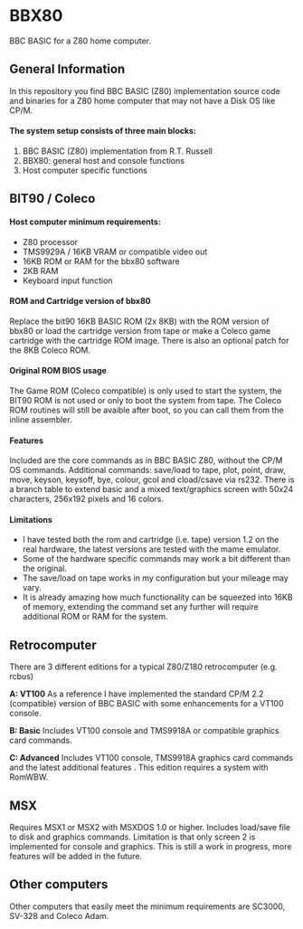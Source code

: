 ﻿# BBX80
BBC BASIC for a Z80 home computer.

## General Information

In this repository you find BBC BASIC (Z80) implementation source code and binaries for a Z80 home computer that may not have a Disk OS like CP/M.

#### The system setup consists of three main blocks:
1. BBC BASIC (Z80) implementation from R.T. Russell
2. BBX80: general host and console functions
3. Host computer specific functions

## BIT90 / Coleco
  
#### Host computer minimum requirements:
* Z80 processor
* TMS9929A / 16KB VRAM or compatible video out
* 16KB ROM or RAM for the bbx80 software
* 2KB RAM
* Keyboard input function

#### ROM and Cartridge version of bbx80
Replace the bit90 16KB BASIC ROM (2x 8KB) with the ROM version of bbx80 or load the cartridge version from tape or make a Coleco game cartridge with the cartridge ROM image. There is also an optional patch for the 8KB Coleco ROM.

#### Original ROM BIOS usage
The Game ROM (Coleco compatible) is only used to start the system, the BIT90 ROM is not used or only to boot the system from tape. The Coleco ROM routines will still be avaible after boot, so you can call them from the inline assembler.
#### Features
Included are the core commands as in BBC BASIC Z80, without the CP/M OS commands. Additional commands: save/load to tape, plot, point, draw, move, keyson, keysoff, bye, colour, gcol and cload/csave via rs232. There is a branch table to extend basic and a mixed text/graphics screen with 50x24 characters, 256x192 pixels and 16 colors.   
#### Limitations
 * I have tested both the rom and cartridge (i.e. tape) version 1.2 on the real hardware, the latest versions are tested with the mame emulator. 
 * Some of the hardware specific commands may work a bit different than the original.
 * The save/load on tape works in my configuration but your mileage may vary.  
 * It is already amazing how much functionality can be squeezed into 16KB of memory, extending the command set any further will require additional ROM or RAM for the system.
## Retrocomputer
There are 3 different editions for a typical Z80/Z180 retrocomputer (e.g. rcbus)

**A: VT100**
As a reference I have implemented the standard CP/M 2.2 (compatible) version of BBC BASIC with some enhancements for a VT100 console. 

**B: Basic**
Includes VT100 console and TMS9918A or compatible graphics card commands.

**C: Advanced**
Includes VT100 console, TMS9918A graphics card commands and the latest additional features . This edition requires a system with RomWBW.
## MSX
Requires MSX1 or MSX2 with MSXDOS 1.0 or higher.  Includes load/save file to disk and graphics commands. Limitation is that only screen 2 is implemented for console and graphics. This is still a work in progress, more features will be added in the future.

## Other computers
Other computers that easily meet the minimum requirements are SC3000, SV-328 and Coleco Adam.

